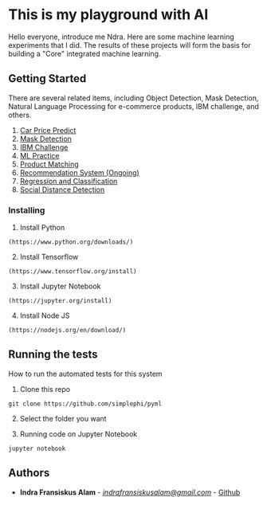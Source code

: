 # This is my playground with AI

Hello everyone, introduce me Ndra.
Here are some machine learning experiments that I did.
The results of these projects will form the basis for building a "Core" integrated machine learning.

## Getting Started

There are several related items, including Object Detection, Mask Detection, Natural Language Processing for e-commerce products, IBM challenge, and others.

1. [Car Price Predict](https://github.com/simplephi)
2. [Mask Detection](https://github.com/simplephi)
3. [IBM Challenge](https://github.com/simplephi)
4. [ML Practice](https://github.com/simplephi)
5. [Product Matching](https://github.com/simplephi)
6. [Recommendation System (Ongoing)](https://github.com/simplephi)
7. [Regression and Classification](https://github.com/simplephi)
8. [Social Distance Detection](https://github.com/simplephi)

### Installing

1. Install Python
```
(https://www.python.org/downloads/)
```
2. Install Tensorflow
```
(https://www.tensorflow.org/install)
```

3. Install Jupyter Notebook
```
(https://jupyter.org/install)
```

4. Install Node JS
```
(https://nodejs.org/en/download/)
```


## Running the tests

How to run the automated tests for this system

1. Clone this repo
```
git clone https://github.com/simplephi/pyml
```
2. Select the folder you want

3. Running code on Jupyter Notebook
```
jupyter notebook
```


## Authors

* **Indra Fransiskus Alam** - *indrafransiskusalam@gmail.com* - [Github](https://github.com/simplephi)
